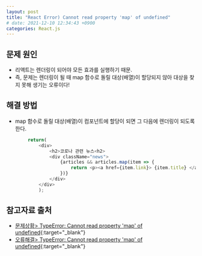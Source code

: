 ```yaml
---
layout: post
title: "React Error) Cannot read property 'map' of undefined"
# date: 2021-12-10 12:34:43 +0900
categories: React.js
---
```


## 문제 원인

- 리액트는 렌더링이 되어야 모든 효과를 실행하기 때문.
- 즉, 문제는 렌더링이 될 때 map 함수로 돌릴 대상(배열)이 할당되지 않아 대상을 찾지 못해 생기는 오류이다!

## 해결 방법

- map 함수로 돌릴 대상(배열)이 컴포넌트에 할당이 되면 그 다음에 렌더링이 되도록 한다.

```javascript
        return(
            <div>
                <h2>코로나 관련 뉴스<h2>
                <div className="news">
                    {articles && articles.map(item => {
                        return <p><a href={item.link}> {item.title} </a></p>;
                    })}
                </div>
            </div>
            );
```

## 참고자료 출처

- [문제상황> TypeError: Cannot read property 'map' of undefined](https://devbirdfeet.tistory.com/47){:target="\_blank"}
- [오류해결> TypeError: Cannot read property 'map' of undefined](https://velog.io/@dum6894/%EC%98%A4%EB%A5%98%ED%95%B4%EA%B2%B0-TypeError-Cannot-read-property-map-of-undefined){:target="\_blank"}
